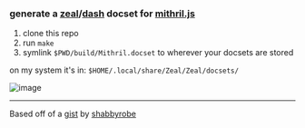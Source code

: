 ### generate a [zeal](https://github.com/zealdocs/zeal)/[dash](https://github.com/plotly/dash) docset for [mithril.js](https://mithril.js.org/)

1. clone this repo
2. run `make`
3. symlink `$PWD/build/Mithril.docset` to wherever your docsets are stored

on my system it's in: `$HOME/.local/share/Zeal/Zeal/docsets/`

![image](https://user-images.githubusercontent.com/118710/183836444-75fcb19b-7e44-412e-8d6d-766f8a895ce8.png)

----

Based off of a [gist](https://gist.github.com/shabbyrobe/c0131998cbfa43f0bc01a376c23c0ced) by [shabbyrobe](https://github.com/shabbyrobe)
